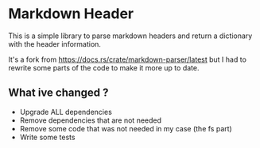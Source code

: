 # Markdown Header

This is a simple library to parse markdown headers and return a dictionary with the header information.

It's a fork from <https://docs.rs/crate/markdown-parser/latest> but I had to rewrite some parts of the code to make it more up to date.

## What ive changed ?

- Upgrade ALL dependencies
- Remove dependencies that are not needed
- Remove some code that was not needed in my case (the fs part)
- Write some tests
